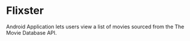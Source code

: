 # Flixster
Android Application lets users view a list of movies sourced from the The Movie Database API.
